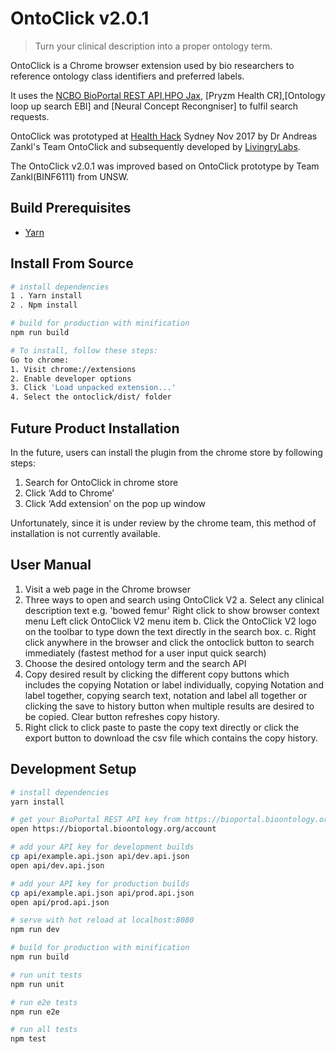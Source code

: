 # OntoClick v2.0.1

> Turn your clinical description into a proper ontology term.

OntoClick is a Chrome browser extension used by bio researchers to reference ontology class identifiers and preferred labels.

It uses the [NCBO BioPortal REST API](http://bioportal.bioontology.org/),[HPO Jax](), [Pryzm Health CR],[Ontology loop up search EBI] and [Neural Concept Recongniser] to fulfil search requests.

OntoClick was prototyped at [Health Hack](https://www.healthhack.com.au/) Sydney Nov 2017 by Dr Andreas Zankl's Team OntoClick and subsequently developed by [LivingryLabs](https://www.livingrylabs.net/). 

The OntoClick v2.0.1 was improved based on OntoClick prototype by Team Zankl(BINF6111) from UNSW.


## Build Prerequisites

* [Yarn](https://yarnpkg.com/en/docs/install)


## Install From Source
``` bash
# install dependencies
1 . Yarn install
2 . Npm install

# build for production with minification
npm run build

# To install, follow these steps:
Go to chrome:
1. Visit chrome://extensions
2. Enable developer options 
3. Click 'Load unpacked extension...'
4. Select the ontoclick/dist/ folder
```

## Future Product Installation
In the future, users can install the plugin from the chrome store by following steps:
1. Search for OntoClick in chrome store
2. Click ‘Add to Chrome’
3. Click ‘Add extension’ on the pop up window 

Unfortunately, since it is under review by the chrome team, this method of installation is not currently available.

## User Manual
1. Visit a web page in the Chrome browser
2. Three ways to open and search using OntoClick V2
    a. Select any clinical description text e.g. 'bowed femur'
       Right click to show browser context menu
       Left click OntoClick V2 menu item
    b. Click the OntoClick V2 logo on the toolbar to type down the text directly in the search box.
    c. Right click anywhere in the browser and click the ontoclick button to search immediately (fastest method for a user input quick search)
3. Choose the desired ontology term and the search API
4. Copy desired result by clicking the different copy buttons which includes the copying Notation or label individually, copying Notation and label together,   copying search text, notation and label all together or clicking the save to history button when multiple results are desired to be copied. Clear button refreshes copy history.
5. Right click to click paste to paste the copy text directly or click the export button to download the csv file which contains the copy history.


## Development Setup

``` bash
# install dependencies
yarn install

# get your BioPortal REST API key from https://bioportal.bioontology.org/account
open https://bioportal.bioontology.org/account

# add your API key for development builds
cp api/example.api.json api/dev.api.json
open api/dev.api.json

# add your API key for production builds
cp api/example.api.json api/prod.api.json
open api/prod.api.json

# serve with hot reload at localhost:8080
npm run dev

# build for production with minification
npm run build

# run unit tests
npm run unit

# run e2e tests
npm run e2e

# run all tests
npm test
```
